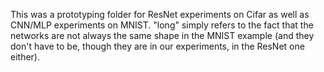 This was a prototyping folder for ResNet experiments on Cifar as well as CNN/MLP experiments on MNIST. "long" simply refers to the fact that the networks are not always the same shape in the MNIST example (and they don't have to be, though they are in our experiments, in the ResNet one either).